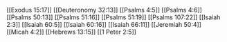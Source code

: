 [[Exodus 15:17]]
[[Deuteronomy 32:13]]
[[Psalms 4:5]]
[[Psalms 4:6]]
[[Psalms 50:13]]
[[Psalms 51:16]]
[[Psalms 51:19]]
[[Psalms 107:22]]
[[Isaiah 2:3]]
[[Isaiah 60:5]]
[[Isaiah 60:16]]
[[Isaiah 66:11]]
[[Jeremiah 50:4]]
[[Micah 4:2]]
[[Hebrews 13:15]]
[[1 Peter 2:5]]
